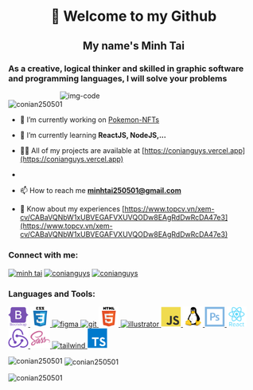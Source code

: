 <h1 align="center">👋 Welcome to my Github</h1>
<h2 align="center"> My name's Minh Tai </h2>
<h3 align="left">As a creative, logical thinker and skilled in graphic software and programming languages, I will solve your problems</h3>
<img align="right" alt="img-code" width="400" src="https://camo.githubusercontent.com/cae12fddd9d6982901d82580bdf321d81fb299141098ca1c2d4891870827bf17/68747470733a2f2f6d69726f2e6d656469756d2e636f6d2f6d61782f313336302f302a37513379765349765f7430696f4a2d5a2e676966" />

<p align="left"> <img src="https://komarev.com/ghpvc/?username=conian250501&label=Profile%20views&color=0e75b6&style=flat" alt="conian250501" /> </p>

- 🔭 I’m currently working on [Pokemon-NFTs](https://pokemoncase-nft.vercel.app/)

- 🌱 I’m currently learning **ReactJS, NodeJS,...**

- 👨‍💻 All of my projects are available at [https://conianguys.vercel.app](https://conianguys.vercel.app)
- 
- 📫 How to reach me **minhtai250501@gmail.com**

- 📄 Know about my experiences [https://www.topcv.vn/xem-cv/CABaVQNbW1xUBVEGAFVXUVQODw8EAgRdDwRcDA47e3](https://www.topcv.vn/xem-cv/CABaVQNbW1xUBVEGAFVXUVQODw8EAgRdDwRcDA47e3)

<h3 align="left">Connect with me:</h3>
<p align="left">
<a href="https://linkedin.com/in/minh tai" target="blank"><img align="center" src="https://raw.githubusercontent.com/rahuldkjain/github-profile-readme-generator/master/src/images/icons/Social/linked-in-alt.svg" alt="minh tai" height="30" width="40" /></a>
<a href="https://instagram.com/conianguys" target="blank"><img align="center" src="https://raw.githubusercontent.com/rahuldkjain/github-profile-readme-generator/master/src/images/icons/Social/instagram.svg" alt="conianguys" height="30" width="40" /></a>
<a href="https://www.behance.net/conianguys" target="blank"><img align="center" src="https://raw.githubusercontent.com/rahuldkjain/github-profile-readme-generator/master/src/images/icons/Social/behance.svg" alt="conianguys" height="30" width="40" /></a>
</p>

<h3 align="left">Languages and Tools:</h3>
<p align="left"> <a href="https://getbootstrap.com" target="_blank" rel="noreferrer"> <img src="https://raw.githubusercontent.com/devicons/devicon/master/icons/bootstrap/bootstrap-plain-wordmark.svg" alt="bootstrap" width="40" height="40"/> </a> <a href="https://www.w3schools.com/css/" target="_blank" rel="noreferrer"> <img src="https://raw.githubusercontent.com/devicons/devicon/master/icons/css3/css3-original-wordmark.svg" alt="css3" width="40" height="40"/> </a> <a href="https://www.figma.com/" target="_blank" rel="noreferrer"> <img src="https://www.vectorlogo.zone/logos/figma/figma-icon.svg" alt="figma" width="40" height="40"/> </a> <a href="https://git-scm.com/" target="_blank" rel="noreferrer"> <img src="https://www.vectorlogo.zone/logos/git-scm/git-scm-icon.svg" alt="git" width="40" height="40"/> </a> <a href="https://www.w3.org/html/" target="_blank" rel="noreferrer"> <img src="https://raw.githubusercontent.com/devicons/devicon/master/icons/html5/html5-original-wordmark.svg" alt="html5" width="40" height="40"/> </a> <a href="https://www.adobe.com/in/products/illustrator.html" target="_blank" rel="noreferrer"> <img src="https://www.vectorlogo.zone/logos/adobe_illustrator/adobe_illustrator-icon.svg" alt="illustrator" width="40" height="40"/> </a> <a href="https://developer.mozilla.org/en-US/docs/Web/JavaScript" target="_blank" rel="noreferrer"> <img src="https://raw.githubusercontent.com/devicons/devicon/master/icons/javascript/javascript-original.svg" alt="javascript" width="40" height="40"/> </a> <a href="https://www.linux.org/" target="_blank" rel="noreferrer"> <img src="https://raw.githubusercontent.com/devicons/devicon/master/icons/linux/linux-original.svg" alt="linux" width="40" height="40"/> </a> <a href="https://www.photoshop.com/en" target="_blank" rel="noreferrer"> <img src="https://raw.githubusercontent.com/devicons/devicon/master/icons/photoshop/photoshop-line.svg" alt="photoshop" width="40" height="40"/> </a> <a href="https://reactjs.org/" target="_blank" rel="noreferrer"> <img src="https://raw.githubusercontent.com/devicons/devicon/master/icons/react/react-original-wordmark.svg" alt="react" width="40" height="40"/> </a> <a href="https://redux.js.org" target="_blank" rel="noreferrer"> <img src="https://raw.githubusercontent.com/devicons/devicon/master/icons/redux/redux-original.svg" alt="redux" width="40" height="40"/> </a> <a href="https://sass-lang.com" target="_blank" rel="noreferrer"> <img src="https://raw.githubusercontent.com/devicons/devicon/master/icons/sass/sass-original.svg" alt="sass" width="40" height="40"/> </a> <a href="https://tailwindcss.com/" target="_blank" rel="noreferrer"> <img src="https://www.vectorlogo.zone/logos/tailwindcss/tailwindcss-icon.svg" alt="tailwind" width="40" height="40"/> </a> <a href="https://www.typescriptlang.org/" target="_blank" rel="noreferrer"> <img src="https://raw.githubusercontent.com/devicons/devicon/master/icons/typescript/typescript-original.svg" alt="typescript" width="40" height="40"/> </a> </p>

<p><img align="left" src="https://github-readme-stats.vercel.app/api/top-langs?username=conian250501&show_icons=true&locale=en&layout=compact" alt="conian250501" /></p>

<p>&nbsp;<img align="center" src="https://github-readme-stats.vercel.app/api?username=conian250501&show_icons=true&locale=en" alt="conian250501" /></p>

<p><img align="center" src="https://github-readme-streak-stats.herokuapp.com/?user=conian250501&" alt="conian250501" /></p>
